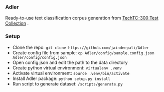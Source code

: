 ### Adler

Ready-to-use text classification corpus generation from [TechTC-300 Test Collection](http://techtc.cs.technion.ac.il/techtc300/techtc100.html) .

### Setup

* Clone the repo: `git clone https://github.com/jaindeepali/Adler`
* Create config file from sample: `cp Adler/config/sample.config.json Adler/config/config.json`
* Open config.json and edit the path to the data directory
* Create python virtual environment: `virtualenv .venv`
* Activate virtual environment: `source .venv/bin/activate`
* Install Adler package: `python setup.py install`
* Run script to generate dataset: `/scripts/generate.py`